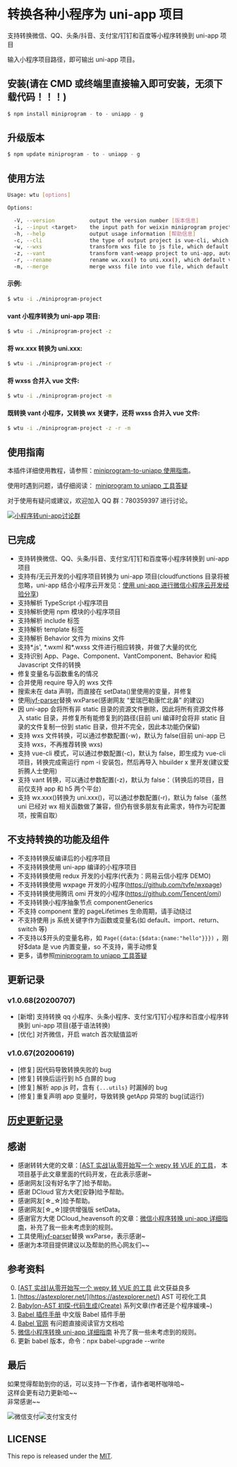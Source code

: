 # 转换各种小程序为 uni-app 项目

支持转换微信、QQ、头条/抖音、支付宝/钉钉和百度等小程序转换到 uni-app 项目   
   
输入小程序项目路径，即可输出 uni-app 项目。   

## 安装(请在 CMD 或终端里直接输入即可安装，无须下载代码！！！)

``` js
$ npm install miniprogram - to - uniapp - g
```

## 升级版本

``` js
$ npm update miniprogram - to - uniapp - g
```

## 使用方法

``` sh
Usage: wtu [options]

Options:

  -V, --version           output the version number [版本信息]
  -i, --input <target>    the input path for weixin miniprogram project [输入目录]
  -h, --help              output usage information [帮助信息]
  -c, --cli               the type of output project is vue-cli, which default value is false [是否转换为vue-cli项目，默认false]
  -w, --wxs               transform wxs file to js file, which default value is false [是否将wxs文件转换为js文件，默认false]
  -z, --vant              transform vant-weapp project to uni-app, automatic check [是否支持转换vant项目，默认为false]
  -r, --rename            rename wx.xxx() to uni.xxx(), which default value is false [是否转换wx.xxx()为uni.xxx()，默认false]
  -m, --merge             merge wxss file into vue file, which default value is false [是否合并wxss到vue文件，默认false]

```

#### 示例:

``` sh
$ wtu -i ./miniprogram-project
```

#### vant 小程序转换为 uni-app 项目:

``` sh
$ wtu -i ./miniprogram-project -z
```

#### 将 wx.xxx 转换为 uni.xxx:

``` sh
$ wtu -i ./miniprogram-project -r
```

#### 将 wxss 合并入 vue 文件:

``` sh
$ wtu -i ./miniprogram-project -m
```

#### 既转换 vant 小程序，又转换 wx 关键字，还将 wxss 合并入 vue 文件:

``` sh
$ wtu -i ./miniprogram-project -z -r -m
```

<!-- #### vue-cli mode[vue-cli模式]
转换项目为vue-cli项目(因vue-cli项目门槛较高，且该功能长时间未维护，不推荐使用):

``` sh
$ wtu -i ./miniprogram-project -c
```

#### Transform wxs file to js file

转换项目并将wxs文件转换为js文件(因uni-app已支持wxs，此功能未维护):

```sh
$ wtu -i ./miniprogram-project -w
``` -->

## 使用指南

本插件详细使用教程，请参照：[miniprogram-to-uniapp 使用指南](http://ask.dcloud.net.cn/article/36037)。

使用时遇到问题，请仔细阅读： [miniprogram to uniapp 工具答疑](https://github.com/zhangdaren/articles/blob/master/miniprogram-to-uniapp%E5%B7%A5%E5%85%B7%E7%AD%94%E7%96%91.md)

对于使用有疑问或建议，欢迎加入 QQ 群：780359397 进行讨论。

<a target="_blank" href="http://shang.qq.com/wpa/qunwpa?idkey=6cccd111e447ed70ee0c17672a452bf71e7e62cfa6b427bbd746df2d32297b64"><img border="0" src="http://pub.idqqimg.com/wpa/images/group.png" alt="小程序转uni-app讨论群" title="小程序转uni-app讨论群"></a>

## 已完成

* 支持转换微信、QQ、头条/抖音、支付宝/钉钉和百度等小程序转换到 uni-app 项目   
* 支持有/无云开发的小程序项目转换为 uni-app 项目(cloudfunctions 目录将被忽略，uni-app 结合小程序云开发见：[使用 uni-app 进行微信小程序云开发经验分享](https://ask.dcloud.net.cn/article/35933))
* 支持解析 TypeScript 小程序项目
* 支持解析使用 npm 模块的小程序项目
* 支持解析 include 标签
* 支持解析 template 标签
* 支持解析 Behavior 文件为 mixins 文件
* 支持*.js', *.wxml 和\*.wxss 文件进行相应转换，并做了大量的优化
* 支持识别 App、Page、Component、VantComponent、Behavior 和纯 Javascript 文件的转换
* 修复变量名与函数重名的情况
* 合并使用 require 导入的 wxs 文件
* 搜索未在 data 声明，而直接在 setData()里使用的变量，并修复
* 使用[jyf-parser](https://ext.dcloud.net.cn/plugin?id=805)替换 wxParse(感谢网友 “爱瑞巴勒康忙北鼻” 的建议)
* 因 uni-app 会将所有非 static 目录的资源文件删除，因此将所有资源文件移入 static 目录，并修复所有能修复到的路径(目前 uni 编译时会将非 static 目录的文件复制一份到 static 目录，但并不完全，因此本功能仍保留)
* 支持 wxs 文件转换，可以通过参数配置(-w)，默认为 false(目前 uni-app 已支持 wxs，不再推荐转换 wxs)
* 支持 vue-cli 模式，可以通过参数配置(-c)，默认为 false，即生成为 vue-cli 项目，转换完成需运行 npm -i 安装包，然后再导入 hbuilder x 里开发(建议爱折腾人士使用)
* 支持 vant 转换，可以通过参数配置(-z)，默认为 false：（转换后的项目，目前仅支持 app 和 h5 两个平台）
* 支持 wx.xxx()转换为 uni.xxx()，可以通过参数配置(-r)，默认为 false（虽然 uni 已经对 wx 相关函数做了兼容，但仍有很多朋友有此需求，特作为可配置项，按需自取）

## 不支持转换的功能及组件

* 不支持转换反编译后的小程序项目
* 不支持转换使用 uni-app 编译的小程序项目
* 不支持转换使用 redux 开发的小程序(代表为：网易云信小程序 DEMO)
* 不支持转换使用 wxpage 开发的小程序(https://github.com/tvfe/wxpage)
* 不支持转换使用腾讯 omi 开发的小程序(https://github.com/Tencent/omi)
* 不支持转换小程序抽象节点 componentGenerics
* 不支持 component 里的 pageLifetimes 生命周期，请手动绕过
* 不支持使用 js 系统关键字作为函数或变量名(如 default、import、return、switch 等)
* 不支持以\$开头的变量名称，如 `Page({data:{$data:{name:"hello"}}})` ，刚好\$data 是 vue 内置变量，so 不支持，需手动修复
* 更多，请参照[miniprogram to uniapp 工具答疑](https://github.com/zhangdaren/articles/blob/master/miniprogram-to-uniapp%E5%B7%A5%E5%85%B7%E7%AD%94%E7%96%91.md)

## 更新记录

### v1.0.68(20200707)

* [新增] 支持转换 qq 小程序、头条小程序、支付宝/钉钉小程序和百度小程序转换到 uni-app 项目(基于语法转换)
* [优化] 对齐微信，开启 watch 首次赋值监听

### v1.0.67(20200619)

* [修复] 因代码导致转换失败的 bug
* [修复] 转换后运行到 h5 白屏的 bug
* [修复] 解析 app.js 时，含有 `{...utils}` 时漏掉的 bug
* [修复] 重复声明 app 变量时，导致转换 getApp 异常的 bug(试运行)

## [历史更新记录](ReleaseNote.md)

## 感谢

* 感谢转转大佬的文章：[[AST 实战]从零开始写一个 wepy 转 VUE 的工具](https://juejin.im/post/5c877cd35188257e3b14a1bc#heading-14)， 本项目基于此文章里面的代码开发，在此表示感谢~
* 感谢网友[没有好名字了]给予帮助。
* 感谢 DCloud 官方大佬[安静]给予帮助。
* 感谢网友[☆_☆]给予帮助。
* 感谢网友[☆_☆]提供增强版 setData。
* 感谢官方大佬 DCloud_heavensoft 的文章：[微信小程序转换 uni-app 详细指南](http://ask.dcloud.net.cn/article/35786)，补充了我一些未考虑到的规则。
* 工具使用[jyf-parser](https://ext.dcloud.net.cn/plugin?id=805)替换 wxParse，表示感谢~
* 感谢为本项目提供建议以及帮助的热心网友们~~

## 参考资料

0. [[AST 实战]从零开始写一个 wepy 转 VUE 的工具](https://juejin.im/post/5c877cd35188257e3b14a1bc#heading-14) 此文获益良多
1. [https://astexplorer.net/](https://astexplorer.net/) AST 可视化工具
1. [Babylon-AST 初探-代码生成(Create)](https://summerrouxin.github.io/2018/05/22/ast-create/Javascript-Babylon-AST-create/) 系列文章(作者还是个程序媛噢~)
1. [Babel 插件手册](https://github.com/jamiebuilds/babel-handbook/blob/master/translations/zh-Hans/plugin-handbook.md#toc-inserting-into-a-container) 中文版 Babel 插件手册
1. [Babel 官网](https://babeljs.io/docs/en/babel-types) 有问题直接阅读官方文档哈
1. [微信小程序转换 uni-app 详细指南](http://ask.dcloud.net.cn/article/35786) 补充了我一些未考虑到的规则。
1. 更新 babel 版本，命令：npx babel-upgrade --write

## 最后

如果觉得帮助到你的话，可以支持一下作者，请作者喝杯咖啡哈~  
这样会更有动力更新哈~~  
非常感谢~~

![微信支付](https://zhangdaren.github.io/articles/img/WeChanQR.png)![支付宝支付](https://zhangdaren.github.io/articles/img/AliPayQR.png)

## LICENSE

This repo is released under the [MIT](http://opensource.org/licenses/MIT).
